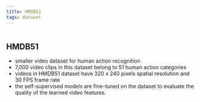 ```yaml
---
title: HMDB51
tags: dataset
---
```

```toc
```
## HMDB51
- smaller video dataset for human action recognition 
- 7,000 video clips in this dataset belong to 51 human action categories 
- videos in HMDB51 dataset have 320 x 240 pixels spatial resolution and 30 FPS frame rate 
- the self-supervised models are fine-tuned on the dataset to evaluate the quality of the learned video features.



